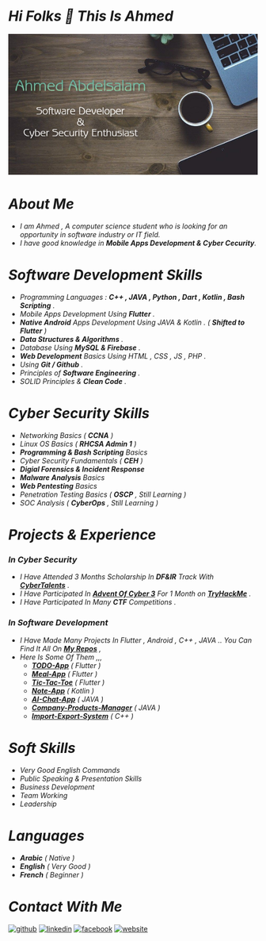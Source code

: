 # *Hi Folks 👋 This Is Ahmed*
![Profile Background](https://github.com/AhmedAbdelsalam0/AhmedAbdelsalam0/blob/main/background.jpg)

# *About Me*
  - *I am Ahmed , A computer science student who is looking for an opportunity in software industry or IT field.*
  - *I have good knowledge in **Mobile Apps Development & Cyber Cecurity**.*



# *Software Development Skills*
  - *Programming Languages : **C++ , JAVA , Python , Dart , Kotlin , Bash Scripting** .*
  - *Mobile Apps Development Using **Flutter** .*
  - ***Native Android** Apps Development Using JAVA & Kotlin . ( **Shifted to Flutter** )*
  - ***Data Structures & Algorithms** .*
  - *Database Using **MySQL & Firebase** .*
  - ***Web Development** Basics Using HTML , CSS , JS , PHP .*
  - *Using **Git / Github** .*
  - *Principles of **Software Engineering** .*
  - *SOLID Principles & **Clean Code** .*



# *Cyber Security Skills*
  - *Networking Basics ( **CCNA** )*
  - *Linux OS Basics ( **RHCSA Admin 1** )*
  - ***Programming & Bash Scripting** Basics*
  - *Cyber Security Fundamentals ( **CEH** )*
  - ***Digial Forensics & Incident Response***
  - ***Malware Analysis** Basics*
  - ***Web Pentesting** Basics*
  - *Penetration Testing Basics ( **OSCP** , Still Learning )*
  - *SOC Analysis ( **CyberOps** , Still Learning )*



# *Projects & Experience*
   ### *In Cyber Security*
   - *I Have Attended 3 Months Scholarship In **DF&IR** Track With **[CyberTalents](https://cybertalents.com/)** .*
   - *I Have Participated In **[Advent Of Cyber 3](https://tryhackme.com/room/adventofcyber3)** For 1 Month on **[TryHackMe](https://tryhackme.com/)** .*
   - *I Have Participated In Many **CTF** Competitions .*


   ### *In Software Development*
   - *I Have Made Many Projects In Flutter , Android , C++ , JAVA .. You Can Find It All On **[My Repos](https://github.com/AhmedAbdelsalam0?tab=repositories)** ,*
   - *Here Is Some Of Them ,,,*
     - ***[TODO-App](https://github.com/AhmedAbdelsalam0/TODO-App)** ( Flutter )*
     - ***[Meal-App](https://github.com/AhmedAbdelsalam0/Meal-App)** ( Flutter )*
     - ***[Tic-Tac-Toe](https://github.com/AhmedAbdelsalam0/Tic-Tac-Toe)** ( Flutter )*
     - ***[Note-App](https://github.com/AhmedAbdelsalam0/Note-App)** ( Kotlin )*
     - ***[AI-Chat-App](https://github.com/AhmedAbdelsalam0/AI-Chat-App)** ( JAVA )*
     - ***[Company-Products-Manager](https://github.com/AhmedAbdelsalam0/Company-Products-Manager)** ( JAVA )*
     - ***[Import-Export-System](https://github.com/AhmedAbdelsalam0/Import-Export-System)** ( C++ )*



# *Soft Skills*
  - *Very Good English Commands*
  - *Public Speaking & Presentation Skills*
  - *Business Development*
  - *Team Working*
  - *Leadership*



# *Languages*
  - ***Arabic** ( Native )*
  - ***English** ( Very Good )*
  - ***French** ( Beginner )*



# *Contact With Me*
[<img src='https://cdn.jsdelivr.net/npm/simple-icons@3.0.1/icons/github.svg' alt='github' height='40'>](https://github.com/AhmedAbdelsalam0)  [<img src='https://cdn.jsdelivr.net/npm/simple-icons@3.0.1/icons/linkedin.svg' alt='linkedin' height='40'>](https://www.linkedin.com/in/ahmed-abdelsalam-9152061a7//)  [<img src='https://cdn.jsdelivr.net/npm/simple-icons@3.0.1/icons/facebook.svg' alt='facebook' height='40'>](https://www.facebook.com/profile.php?id=100018107943462)  [<img src='https://cdn.jsdelivr.net/npm/simple-icons@3.0.1/icons/icloud.svg' alt='website' height='40'>](https://flowcv.me/ahmed-abdelsalam)  


